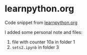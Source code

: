 # learnpython.org

Code snippet from [learnpython.org](https://www.learnpython.org/en/)

I added some personal note and files:
1. file with counter 10a in folder 1 
2. `sets2.ipynb` in folder 3
